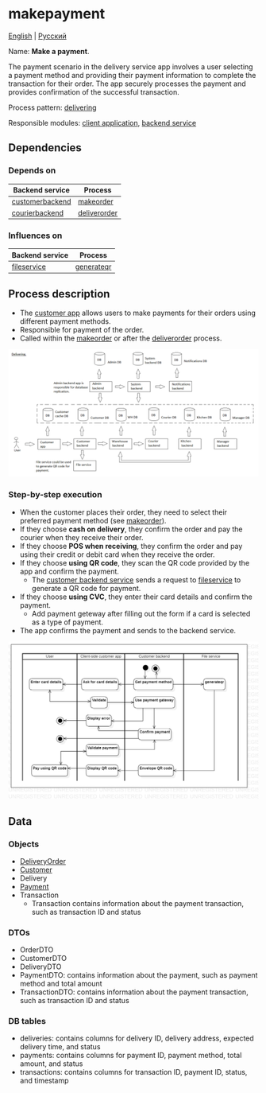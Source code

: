 # makepayment 

[English](makepayment.md) | [Русский](makepayment.ru.md)

Name: **Make a payment**.

The payment scenario in the delivery service app involves a user selecting a payment method and providing their payment information to complete the transaction for their order. 
The app securely processes the payment and provides confirmation of the successful transaction.

Process pattern: [delivering](../../processpatterns/delivering.md)

Responsible modules: [client application](../../frontend/customerclient.md), [backend service](../../backend/customerbackend.md)

## Dependencies

### Depends on

| Backend service | Process |
| --- | ---- |
| [customerbackend](../../backend/customerbackend.md) | [makeorder](../customer/makeorder.md) |
| [courierbackend](../../backend/courierbackend.md) | [deliverorder](../customer/deliverorder.md) |

### Influences on

| Backend service | Process |
| --- | ---- |
| [fileservice](../../backend/fileservice.md) | [generateqr](../customer/generateqr.md) |

## Process description

- The [customer app](../../frontend/customerclient.md) allows users to make payments for their orders using different payment methods.
- Responsible for payment of the order.
- Called within the [makeorder](../customer/makeorder.md) or after the [deliverorder](../courier/deliverorder.md) process.

![delivering_overall](../../img/delivering_overall.png)

### Step-by-step execution

- When the customer places their order, they need to select their preferred payment method (see [makeorder](../customer/makeorder.md)).
- If they choose **cash on delivery**, they confirm the order and pay the courier when they receive their order.
- If they choose **POS when receiving**, they confirm the order and pay using their credit or debit card when they receive the order.
- If they choose **using QR code**, they scan the QR code provided by the app and confirm the payment.
    - The [customer backend service](../../backend/customerbackend.md) sends a request to [fileservice](../../backend/fileservice.md) to generate a QR code for payment.
- If they choose **using CVC**, they enter their card details and confirm the payment.
    - Add payment geteway after filling out the form if a card is selected as a type of payment.
- The app confirms the payment and sends to the backend service.

![customer.makepayment](../../img/activitydiagrams/customer.makepayment.png)

## Data

### Objects 

- [DeliveryOrder](https://github.com/alexeysp11/workflow-lib/blob/main/src/Models/Business/BusinessDocuments/DeliveryOrder.cs)
- [Customer](https://github.com/alexeysp11/workflow-lib/blob/main/src/Models/Business/Customers/Customer.cs)
- Delivery
- [Payment](https://github.com/alexeysp11/workflow-lib/blob/main/src/Models/Business/Monetary/Payment.cs)
- Transaction
    - Transaction contains information about the payment transaction, such as transaction ID and status

### DTOs 

- OrderDTO
- CustomerDTO
- DeliveryDTO
- PaymentDTO: contains information about the payment, such as payment method and total amount
- TransactionDTO: contains information about the payment transaction, such as transaction ID and status

### DB tables 

- deliveries: contains columns for delivery ID, delivery address, expected delivery time, and status
- payments: contains columns for payment ID, payment method, total amount, and status
- transactions: contains columns for transaction ID, payment ID, status, and timestamp
